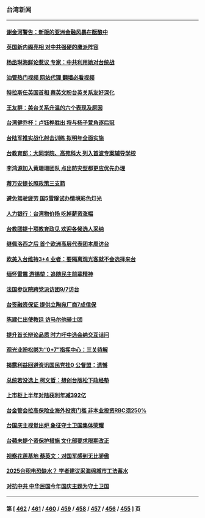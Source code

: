 ### 台湾新闻
---
#### [谢金河警告：新版的亚洲金融风暴在酝酿中](../../pages/ncid1349361/n13819180.md?09072045) 
#### [英国新内阁亮相 对中共强硬的鹰派阵容](../../pages/ncid1349361/n13819202.md?09072045) 
#### [杨丞琳海鲜论惹议 专家：中共利用她对台统战](../../pages/ncid1349361/n13819133.md?09072045) 
#### [油管热门视频 网站代理 翻墙必看视频](http://209.222.30.114:81/youtube.html?09072045)
#### [特拉斯任英国首相 蔡英文盼台英关系友好深化](../../pages/ncid1349361/n13818914.md?09072045) 
#### [王友群：美台关系升温的六个表现及原因](../../pages/ncid1349361/n13818842.md?09072045) 
#### [台湾健乔杯：卢钰桦胜出 将与杨子萱角逐后冠](../../pages/ncid1349361/n13818754.md?09072045) 
#### [台陆军推实战化射击训练 拟明年全面实施](../../pages/ncid1349361/n13818432.md?09072045) 
#### [台教育部：大同学院、高苑科大 列入首波专案辅导学校](../../pages/ncid1349361/n13818650.md?09072045) 
#### [李鸿源加入黄珊珊团队 点出防灾型都更应优先办理](../../pages/ncid1349361/n13818648.md?09072045) 
#### [蒋万安提长照政策三支箭](../../pages/ncid1349361/n13818654.md?09072045) 
#### [避免驾驶疲劳 国5雪隧试办情境彩色灯光](../../pages/ncid1349361/n13818656.md?09072045) 
#### [人力银行：台湾物价扬 吃掉薪资涨幅](../../pages/ncid1349361/n13818668.md?09072045) 
#### [台教团提十项教育政见 欢迎各候选人采纳](../../pages/ncid1349361/n13818663.md?09072045) 
#### [继佩洛西之后 首个欧洲高层代表团本周访台](../../pages/ncid1349361/n13818598.md?09072045) 
#### [欧美入台维持3+4 业者：要隔离观光客就不会选择来台](../../pages/ncid1349361/n13818572.md?09072045) 
#### [缅怀雷震 游锡堃：追随民主前辈精神](../../pages/ncid1349361/n13818602.md?09072045) 
#### [法国参议院跨党派访团9/7访台](../../pages/ncid1349361/n13818604.md?09072045) 
#### [台签融资保证 提供立陶宛厂商7成信保](../../pages/ncid1349361/n13818605.md?09072045) 
#### [陈建仁出使教廷 访马尔他骑士团](../../pages/ncid1349361/n13818608.md?09072045) 
#### [提升首长辩论品质 时力吁中选会纳交互诘问](../../pages/ncid1349361/n13818573.md?09072045) 
#### [观光业盼松绑为“0+7”指挥中心：三关待解](../../pages/ncid1349361/n13818570.md?09072045) 
#### [揭露利益回避资讯国民党挂0 公督盟：遗憾](../../pages/ncid1349361/n13818568.md?09072045) 
#### [总统若没选上 柯文哲：想创台版松下政经塾](../../pages/ncid1349361/n13818567.md?09072045) 
#### [上市柜上半年对陆获利年减392亿](../../pages/ncid1349361/n13818566.md?09072045) 
#### [台金管会拉高保险业海外投资门槛 非本业投资RBC须250%](../../pages/ncid1349361/n13818522.md?09072045) 
#### [台国庆主视觉出炉 象征守土卫国集体荣耀](../../pages/ncid1349361/n13818470.md?09072045) 
#### [台蘋未提个资保护措施 文化部要求限期改正](../../pages/ncid1349361/n13818453.md?09072045) 
#### [视察花莲基地 蔡英文：对国军感到无比骄傲](../../pages/ncid1349361/n13818456.md?09072045) 
#### [2025台积电恐缺水？ 学者建议采海绵城市工法蓄水](../../pages/ncid1349361/n13818448.md?09072045) 
#### [对抗中共 中华民国今年国庆主题为守土卫国](../../pages/ncid1349361/n13818356.md?09072045) 

---
#### 第 [ [462](./462.md?09072045) / [461](./461.md?09072045) / [460](./460.md?09072045) / [459](./459.md?09072045) / [458](./458.md?09072045) / [457](./457.md?09072045) / [456](./456.md?09072045) / [455](./455.md?09072045) ] 页
